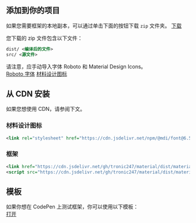 ## 添加到你的项目 

如果您需要框架的本地副本，可以通过单击下面的按钮下载 `zip` 文件夹。
<a class="btn mt-2 unelevated" href="https://go.tronic247.com/U2Sa">下载</a>

您下载的 zip 文件包含以下文件：

```xml
dist/ <编译后的文件>
src/ <源文件>
```

<div class="alert primary">
  <div>
  请注意，应手动导入字体 Roboto 和 Material Design Icons。
  <div class="mt-2"></div>
<a class ="btn outlined small primary" href="https://fonts.google.com/specimen/Roboto" target="_blank">Roboto 字体</a>
<a class ="btn outlined small primary" href="https://materialdesignicons.com" target="_blank">材料设计图标</a>
   </div>
</div>

## 从 CDN 安装

如果您想使用 CDN，请参阅下文。

### 材料设计图标

```xml
<link rel="stylesheet" href="https://cdn.jsdelivr.net/npm/@mdi/font@6.5.95/css/materialdesignicons.min.css">
```

### 框架

```xml
<link href="https://cdn.jsdelivr.net/gh/tronic247/material/dist/material.min.css" rel="stylesheet" />
<script src="https://cdn.jsdelivr.net/gh/tronic247/material/dist/material.min.js"></script>
```

## 模板

如果你想在 CodePen 上测试框架，你可以使用以下模板：
<br>
<a class="btn mt-2 unelevated" href="https://codepen.io/pen?template=MWErzzo" target="_blank">打开</a>
